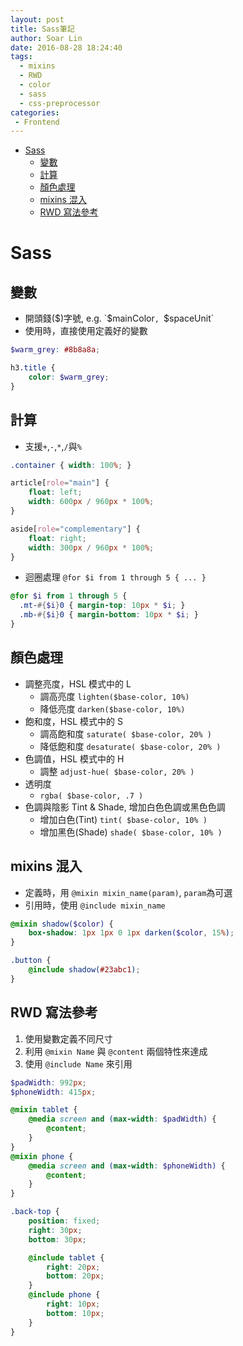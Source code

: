 ```yaml
---
layout: post
title: Sass筆記
author: Soar Lin
date: 2016-08-28 18:24:40
tags:
  - mixins
  - RWD
  - color
  - sass
  - css-preprocessor
categories:
 - Frontend
---
```

<!-- MarkdownTOC -->

- [Sass](#sass)
  - [變數](#變數)
  - [計算](#計算)
  - [顏色處理](#顏色處理)
  - [mixins 混入](#mixins-混入)
  - [RWD 寫法參考](#rwd-寫法參考)

<!-- /MarkdownTOC -->


<a name="sass"></a>
# Sass
<a name="變數"></a>
## 變數
* 開頭錢($)字號, e.g. `$mainColor`, `$spaceUnit`
* 使用時，直接使用定義好的變數

````scss
$warm_grey: #8b8a8a;

h3.title {
    color: $warm_grey;
}
````
<!-- more -->
<a name="計算"></a>
## 計算
* 支援`+`,`-`,`*`,`/`與`%`

````scss
.container { width: 100%; }

article[role="main"] {
    float: left;
    width: 600px / 960px * 100%;
}

aside[role="complementary"] {
    float: right;
    width: 300px / 960px * 100%;
}
````

* 迴圈處理 `@for $i from 1 through 5 { ... } `

````scss
@for $i from 1 through 5 {
  .mt-#{$i}0 { margin-top: 10px * $i; }
  .mb-#{$i}0 { margin-bottom: 10px * $i; }
}
````

<a name="顏色處理"></a>
## 顏色處理
* 調整亮度，HSL 模式中的 L
  * 調高亮度 `lighten($base-color, 10%)`
  * 降低亮度 `darken($base-color, 10%)`
* 飽和度，HSL 模式中的 S
  * 調高飽和度 `saturate( $base-color, 20% )`
  * 降低飽和度 `desaturate( $base-color, 20% )`
* 色調值，HSL 模式中的 H
  * 調整 `adjust-hue( $base-color, 20% )`
* 透明度
  * `rgba( $base-color, .7 )`
* 色調與陰影 Tint & Shade, 增加白色色調或黑色色調
  * 增加白色(Tint) `tint( $base-color, 10% )`
  * 增加黑色(Shade) `shade( $base-color, 10% )`

<a name="mixins-混入"></a>
## mixins 混入
* 定義時，用 `@mixin mixin_name(param)`, `param`為可選
* 引用時，使用 `@include mixin_name`

````scss
@mixin shadow($color) {
    box-shadow: 1px 1px 0 1px darken($color, 15%);
}

.button {
    @include shadow(#23abc1);
}
````

<a name="rwd-寫法參考"></a>
## RWD 寫法參考
1. 使用變數定義不同尺寸
2. 利用 `@mixin Name` 與 `@content` 兩個特性來達成
3. 使用 `@include Name` 來引用

````scss
$padWidth: 992px;
$phoneWidth: 415px;

@mixin tablet {
    @media screen and (max-width: $padWidth) {
        @content;
    }
}
@mixin phone {
    @media screen and (max-width: $phoneWidth) {
        @content;
    }
}

.back-top {
    position: fixed;
    right: 30px;
    bottom: 30px;

    @include tablet {
        right: 20px;
        bottom: 20px;
    }
    @include phone {
        right: 10px;
        bottom: 10px;
    }
}
````